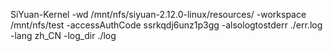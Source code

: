 SiYuan-Kernel  -wd /mnt/nfs/siyuan-2.12.0-linux/resources/ -workspace /mnt/nfs/test -accessAuthCode ssrkqdj6unz1p3gg -alsologtostderr ./err.log -lang zh_CN -log_dir ./log